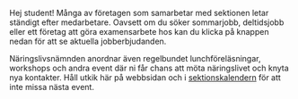 Hej student! Många av företagen som samarbetar med sektionen letar ständigt efter medarbetare. Oavsett om du söker sommarjobb, deltidsjobb eller ett företag att göra examensarbete hos kan du klicka på knappen nedan för att se aktuella jobberbjudanden.

Näringslivsnämnden anordnar även regelbundet lunchföreläsningar, workshops och andra event där ni får chans att möta näringslivet och knyta nya kontakter. Håll utkik här på webbsidan och i [sektionskalendern](https://calendar.google.com/calendar/embed?src=c_5sqhb0om2kmti770g06qqknfik%40group.calendar.google.com&ctz=Europe%2FBerlin) för att inte missa nästa event.
